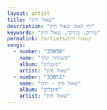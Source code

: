 ```yaml
---
layout: artist
title: "שאול חיון"
description: "דף האמן שאול חיון"
keywords: "שירים, מוזיקה, שאול חיון"
permalink: /artists/שאול-חיון/
songs:
  - number: "33050"
    name: "בשמחה שלך"
    album: "סינגלים"
    artist: "שאול חיון"
  - number: "33051"
    name: "שאול חיון - ויזכו"
    album: "סינגלים"
    artist: "שאול חיון"
---
```

